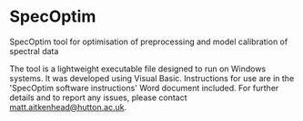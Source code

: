 # SpecOptim
SpecOptim tool for optimisation of preprocessing and model calibration of spectral data

The tool is a lightweight executable file designed to run on Windows systems. It was developed using Visual Basic.
Instructions for use are in the 'SpecOptim software instructions' Word document included.
For further details and to report any issues, please contact matt.aitkenhead@hutton.ac.uk.
